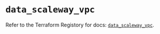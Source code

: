 # `data_scaleway_vpc`

Refer to the Terraform Registory for docs: [`data_scaleway_vpc`](https://registry.terraform.io/providers/scaleway/scaleway/2.28.0/docs/data-sources/vpc).

